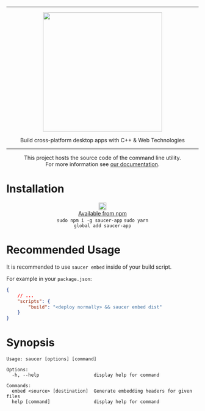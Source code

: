 <hr>

<div align="center"> 
    <img src="https://raw.githubusercontent.com/saucer/saucer/master/assets/logo.png" height=312/>
</div>

<p align="center"> 
    Build cross-platform desktop apps with C++ & Web Technologies 
</p>

---

<div align="center"> 
    
This project hosts the source code of the command line utility.  
For more information see [our documentation](https://saucer.github.io/).

</div> 


# Installation

<div align="center"> 

<img src="https://www.vectorlogo.zone/logos/npmjs/npmjs-ar21.svg" height=20/><br/>
[Available from npm](https://www.npmjs.com/package/saucer-app) <br/>
<code>sudo npm i -g saucer-app</code>
<code>sudo yarn global add saucer-app</code>

</div>

# Recommended Usage

It is recommended to use `saucer embed` inside of your build script.

For example in your `package.json`:

```json
{
	// ...
    "scripts": {
		"build": "<deploy normally> && saucer embed dist"
	}
}
```

# Synopsis

```
Usage: saucer [options] [command]

Options:
  -h, --help                    display help for command

Commands:
  embed <source> [destination]  Generate embedding headers for given files
  help [command]                display help for command
```